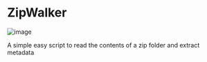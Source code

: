 # ZipWalker

![image](https://github.com/stark4n6/ZipWalker/blob/main/zipwalker_logo.png)

A simple easy script to read the contents of a zip folder and extract metadata
